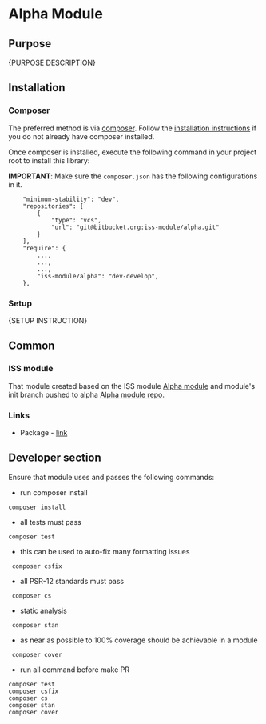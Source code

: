 # Alpha Module

## Purpose

{PURPOSE DESCRIPTION}

## Installation

### Composer

The preferred method is via [composer](https://getcomposer.org/). Follow the
[installation instructions](https://getcomposer.org/doc/00-intro.md) if you do not already have
composer installed.

Once composer is installed, execute the following command in your project root to install this library:

**IMPORTANT**: Make sure the `composer.json` has the following configurations in it.

```shell script
    "minimum-stability": "dev",
    "repositories": [
        {
            "type": "vcs",
            "url": "git@bitbucket.org:iss-module/alpha.git"
        }
    ],
    "require": {   
        ...,
        ...,
        ...,     
        "iss-module/alpha": "dev-develop",
    },
```

### Setup
{SETUP INSTRUCTION}

## Common
### ISS module

That module created based on the ISS module [Alpha module](https://bitbucket.org/iss-module/alpha/src/alpha/) and module's init branch pushed to alpha [Alpha module repo](https://bitbucket.org/iss-module/alpha/src/alpha/).

### Links

* Package - [link]()

## Developer section

Ensure that module uses and passes the following commands:

- run composer install

```shell
composer install
```

- all tests must pass

```shell
composer test
``` 

- this can be used to auto-fix many formatting issues

```shell
 composer csfix
``` 

- all PSR-12 standards must pass

```shell
 composer cs
 ```

- static analysis

```shell
 composer stan
 ``` 

- as near as possible to 100% coverage should be achievable in a module

```shell
 composer cover
 ```

- run all command before make PR

```shell
composer test
composer csfix
composer cs
composer stan
composer cover
```